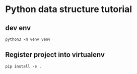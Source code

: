 # Python data structure  tutorial

## dev env

```
python3 -m venv venv
```

## Register project into virtualenv
```
pip install -e .
```

